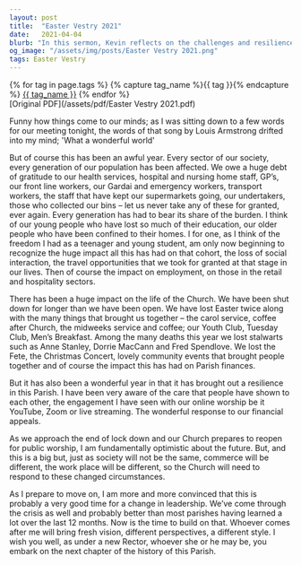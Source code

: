 ```yaml
---
layout: post
title:  "Easter Vestry 2021"
date:   2021-04-04
blurb: "In this sermon, Kevin reflects on the challenges and resilience of the Parish during the pandemic. He acknowledges the hardships faced by all sectors of society and the impact on the Church's activities. Despite the difficulties, he highlights the care and engagement shown by the Parish members. As he prepares to move on, he expresses optimism for the future under new leadership."
og_image: "/assets/img/posts/Easter Vestry 2021.png"
tags: Easter Vestry
---    
```

<div class="tag-pills">
  {% for tag in page.tags %}
    {% capture tag_name %}{{ tag }}{% endcapture %}
    <a href="{{ site.baseurl }}/tag/{{ tag_name }}" class="tag-pill">{{ tag_name }}</a>
  {% endfor %}
</div>
[Original PDF](/assets/pdf/Easter Vestry 2021.pdf)

Funny how things come to our minds; as I was sitting down to a few words for our meeting tonight, the words of that song by Louis Armstrong drifted into my mind; 'What a wonderful world'

But of course this has been an awful year. Every sector of our society, every generation of our population has been affected. We owe a huge debt of gratitude to our health services, hospital and nursing home staff, GP’s, our front line workers, our Gardai and emergency workers, transport workers, the staff that have kept our supermarkets going, our undertakers, those who collected our bins – let us never take any of these for granted, ever again. Every generation has had to bear its share of the burden. I think of our young people who have lost so much of their education, our older people who have been confined to their homes. I for one, as I think of the freedom I had as a teenager and young student, am only now beginning to recognize the huge impact all this has had on that cohort, the loss of social interaction, the travel opportunities that we took for granted at that stage in our lives. Then of course the impact on employment, on those in the retail and hospitality sectors.

There has been a huge impact on the life of the Church. We have been shut down for longer than we have been open. We have lost Easter twice along with the many things that brought us together – the carol service, coffee after Church, the midweeks service and coffee; our Youth Club, Tuesday Club, Men’s Breakfast. Among the many deaths this year we lost stalwarts such as Anne Stanley, Dorrie MacCann and Fred Spendlove. We lost the Fete, the Christmas Concert, lovely community events that brought people together and of course the impact this has had on Parish finances.

But it has also been a wonderful year in that it has brought out a resilience in this Parish. I have been very aware of the care that people have shown to each other, the engagement I have seen with our online worship be it YouTube, Zoom or live streaming. The wonderful response to our financial appeals.

As we approach the end of lock down and our Church prepares to reopen for public worship, I am fundamentally optimistic about the future. But, and this is a big but, just as society will not be the same, commerce will be different, the work place will be different, so the Church will need to respond to these changed circumstances.

As I prepare to move on, I am more and more convinced that this is probably a very good time for a change in leadership. We’ve come through the crisis as well and probably better than most parishes having learned a lot over the last 12 months. Now is the time to build on that. Whoever comes after me will bring fresh vision, different perspectives, a different style. I wish you well, as under a new Rector, whoever she or he may be, you embark on the next chapter of the history of this Parish.
